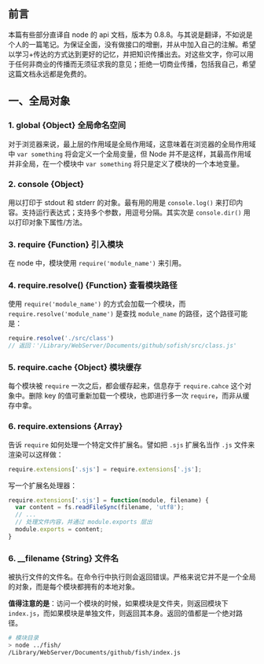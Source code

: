## 前言

本篇有些部分直译自 node 的 api 文档，版本为 0.8.8。与其说是翻译，不如说是个人的一篇笔记。为保证全面，没有做接口的增删，并从中加入自己的注解。希望以学习+传达的方式达到更好的记忆，并把知识传播出去。对这些文字，你可以用于任何非商业的传播而无须征求我的意见；拒绝一切商业传播，包括我自己，希望这篇文档永远都是免费的。

## 一、全局对象

### 1. global {Object} 全局命名空间

对于浏览器来说，最上层的作用域是全局作用域，这意味着在浏览器的全局作用域中 `var something` 将会定义一个全局变量，但 Node 并不是这样，其最高作用域并非全局，在一个模块中 `var something` 将只是定义了模块的一个本地变量。

### 2. console {Object}

用以打印于 stdout 和 stderr 的对象。最有用的用是 `console.log()` 来打印内容。支持运行表达式；支持多个参数，用逗号分隔。其实次是 `console.dir()` 用以打印对象下属性/方法。

### 3. require {Function} 引入模块

在 node 中，模块使用 `require('module_name')` 来引用。

### 4. require.resolve() {Function} 查看模块路径

使用 `require('module_name')` 的方式会加载一个模块，而 `require.resolve('module_name')` 是查找 `module_name` 的路径，这个路径可能是：

```js
require.resolve('./src/class')
// 返回：'/Library/WebServer/Documents/github/sofish/src/class.js'
```

### 5. require.cache {Object} 模块缓存

每个模块被 `require` 一次之后，都会缓存起来，信息存于 `require.cahce` 这个对象中。删除 key 的值可重新加载一个模块，也即进行多一次 `require`，而非从缓存中拿。

### 6. require.extensions {Array}

告诉 `require` 如何处理一个特定文件扩展名。譬如把 `.sjs` 扩展名当作 `.js` 文件来渲染可以这样做：

```js
require.extensions['.sjs'] = require.extensions['.js'];
```

写一个扩展名处理器：

```js
require.extensions['.sjs'] = function(module, filename) {
  var content = fs.readFileSync(filename, 'utf8');
  // ...
  // 处理文件内容，并通过 module.exports 层出
  module.exports = content;
}
```

### 6. __filename {String} 文件名

被执行文件的文件名。在命令行中执行则会返回错误。严格来说它并不是一个全局的对象，而是每个模块都拥有的本地对象。

__值得注意的是__：访问一个模块的时候，如果模块是文件夹，则返回模块下 `index.js`，而如果模块是单独文件，则返回其本身。返回的值都是一个绝对路径。

```bash
# 模块目录
> node ../fish/
/Library/WebServer/Documents/github/fish/index.js
```


